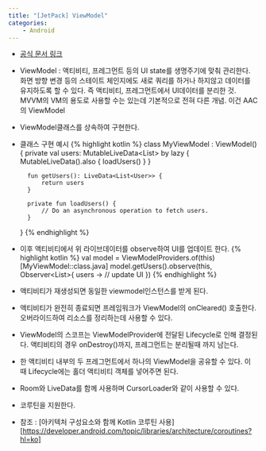 ```yaml
---
title: "[JetPack] ViewModel"
categories:
    - Android
---
```

* [공식 문서 링크](https://developer.android.com/topic/libraries/architecture/viewmodel)

* ViewModel : 액티비티, 프레그먼트 등의 UI state를 생명주기에 맞춰 관리한다. 화면 방향 변경 등의 스테이트 체인지에도
    새로 쿼리를 하거나 하지않고 데이터를 유지하도록 할 수 있다. 즉 액티비티, 프레그먼트에서 UI데이터를 분리한 것.
    MVVM의 VM의 용도로 사용할 수는 있는데 기본적으로 전혀 다른 개념. 이건 AAC의 ViewModel

* ViewModel클래스를 상속하여 구현한다.

* 클래스 구현 예시
{% highlight kotlin %}
class MyViewModel : ViewModel() {
        private val users: MutableLiveData<List<User>> by lazy {
            MutableLiveData().also {
                loadUsers()
            }
        }

        fun getUsers(): LiveData<List<User>> {
            return users
        }

        private fun loadUsers() {
            // Do an asynchronous operation to fetch users.
        }
    }
{% endhighlight %}

* 이후 액티비티에서 위 라이브데이터를 observe하여 UI를 업데이트 한다.
{% highlight kotlin %}
val model = ViewModelProviders.of(this)[MyViewModel::class.java]
model.getUsers().observe(this, Observer<List<User>>{ users ->
    // update UI
})
{% endhighlight %}

* 액티비티가 재생성되면 동일한 viewmodel인스턴스를 받게 된다.

* 액티비티가 완전히 종료되면 프레임워크가 ViewModel의 onCleared() 호출한다. 오버라이드하여 리소스를 정리하는데 사용할 수 있다.
    
* ViewModel의 스코프는 ViewModelProvider에 전달된 Lifecycle로 인해 결정된다.
    액티비티의 경우 onDestroy()까지, 프레그먼트는 분리될때 까지 남는다.
    
* 한 액티비티 내부의 두 프레그먼트에서 하나의 ViewModel을 공유할 수 있다.
    이 때 Lifecycle에는 홀더 액티비티 객체를 넣어주면 된다.
    
* Room와 LiveData를 함께 사용하며 CursorLoader와 같이 사용할 수 있다.

* 코루틴을 지원한다. 

* 참조 : [아키텍처 구성요소와 함께 Kotlin 코루틴 사용][https://developer.android.com/topic/libraries/architecture/coroutines?hl=ko]